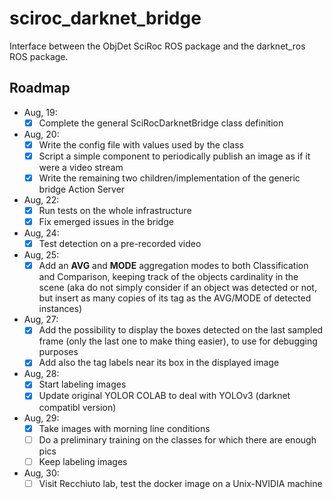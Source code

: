 # sciroc_darknet_bridge
Interface between the ObjDet SciRoc ROS package and the darknet_ros ROS package.

## Roadmap

- Aug, 19: 
	- [x] Complete the general SciRocDarknetBridge class definition
- Aug, 20:
	- [x] Write the config file with values used by the class
	- [x] Script a simple component to periodically publish an image as if it were a video stream
	- [x] Write the remaining two children/implementation of the generic bridge Action Server
- Aug, 22:
	- [x] Run tests on the whole infrastructure
	- [x] Fix emerged issues in the bridge
- Aug, 24:
	- [x] Test detection on a pre-recorded video
- Aug, 25:
	- [x] Add an **AVG** and **MODE** aggregation modes to both Classification and Comparison, keeping track of the objects cardinality in the scene (aka do not simply consider if an object was detected or not, but insert as many copies of its tag as the AVG/MODE of detected instances)
- Aug, 27:
	- [x] Add the possibility to display the boxes detected on the last sampled frame (only the last one to make thing easier), to use for debugging purposes
	- [x] Add also the tag labels near its box in the displayed image
- Aug, 28:
	- [x] Start labeling images
	- [x] Update original YOLOR COLAB to deal with YOLOv3 (darknet compatibl version)
- Aug, 29:
	- [x] Take images with morning line conditions
	- [ ] Do a preliminary training on the classes for which there are enough pics
	- [ ] Keep labeling images
- Aug, 30:
	- [ ] Visit Recchiuto lab, test the docker image on a Unix-NVIDIA machine
